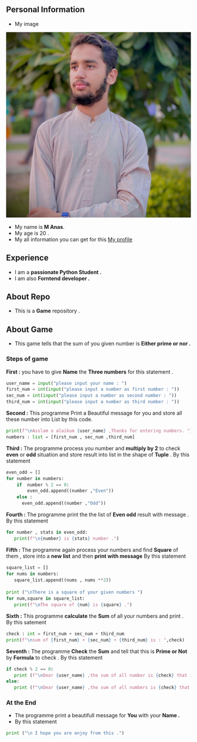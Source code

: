 ## Personal Information

- My image

![My Image](/Dp.jpe)

- My name is **M Anas**.
- My age is 20 .
- My all information you can get for this [My profile](https://github.com/M-Anas1)

## Experience

- I am a **passionate Python Student .**
- I am also **Forntend developer .**

## About Repo

- This is a **Game** repository .

## About Game

- This game tells that the sum of you given number is **Either prime or nor .**

### Steps of game

**First :** you have to give **Name** the **Three numbers** for this statement .

```python
user_name = input("please input your name : ")
first_num = int(input("please input a number as first number : "))
sec_num = int(input("please input a number as second number : "))
third_num = int(input("please input a number as third number : "))
```

**Second :** This programme Print a Beautiful message for you and store all these number into List by this code.

```python
print(f"\nAsslam o alaikum {user_name} ,Thanks for entering numbers. ")
numbers : list = [first_num , sec_num ,third_num]
```

**Third :** The programme process you number and **multiply by 2** to check **even** or **odd** situation and store result into list in the shape of **Tuple** .
By this statement

```python
even_odd = []
for number in numbers:
    if  number % 2 == 0:
        even_odd.append((number ,"Even"))
    else :
      even_odd.append((number ,"Odd"))
```

**Fourth :** The programme print the the list of **Even odd** result with message .
By this statement

```python
for number , stats in even_odd:
   print(f"\n{number} is {stats} number .")
```

**Fifth :** The programme again process your numbers and find **Square** of them , store into a **new list** and then **print with message**
By this statement

```Python
square_list = []
for nums in numbers:
   square_list.append((nums , nums **2))

print ("\nThere is a square of your given numbers ")
for num,square in square_list:
   print(f"\nThe square of {num} is {square} .")
```

**Sixth :** This programme **calculate** the **Sum** of all your numbers and print .
By this satement

```Python
check : int = first_num + sec_num + third_num
print(f"\nsum of {first_num} + {sec_num} + {third_num} is : ",check)
```

**Seventh :** The programme **Check** the **Sum** and tell that this is **Prime or Not** by **Formula** to check .
By this statement

```Python
if check % 2 == 0:
   print (f"\nDear {user_name} ,the sum of all number is {check} that is a prime number . ")
else:
   print (f"\nDear {user_name} ,the sum of all numbers is {check} that is a not a prime number .")
```

### At the End

- The programme print a beautifull message for **You** with your **Name .**
- By this statement

```Python
print ("\n I hope you are enjoy from this .")
```
